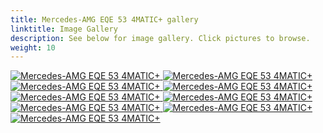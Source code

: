 ```yaml
---
title: Mercedes-AMG EQE 53 4MATIC+ gallery
linktitle: Image Gallery
description: See below for image gallery. Click pictures to browse.
weight: 10
---
```

<!-- markdownlint-disable MD033 -->
<div class="pswp-gallery pswp-gallery--single-column" id="my-gallery">
<a href="https://media.evkx.net/multimedia/models/mercedes/eqe/eqe_53_4maticplus/charging_1.jpg"
data-pswp-src="https://media.evkx.net/multimedia/models/mercedes/eqe/eqe_53_4maticplus/charging_1.jpg"
data-pswp-width="3000"
data-pswp-height="2002" 
target="_blank">
<img src="https://media.evkx.net/multimedia/models/mercedes/eqe/eqe_53_4maticplus/charging_1_st.jpg" alt="Mercedes-AMG EQE 53 4MATIC+" />
</a>
<a href="https://media.evkx.net/multimedia/models/mercedes/eqe/eqe_53_4maticplus/frontseats_1.jpg"
data-pswp-src="https://media.evkx.net/multimedia/models/mercedes/eqe/eqe_53_4maticplus/frontseats_1.jpg"
data-pswp-width="3000"
data-pswp-height="2000" 
target="_blank">
<img src="https://media.evkx.net/multimedia/models/mercedes/eqe/eqe_53_4maticplus/frontseats_1_st.jpg" alt="Mercedes-AMG EQE 53 4MATIC+" />
</a>
<a href="https://media.evkx.net/multimedia/models/mercedes/eqe/eqe_53_4maticplus/headlights_1.jpg"
data-pswp-src="https://media.evkx.net/multimedia/models/mercedes/eqe/eqe_53_4maticplus/headlights_1.jpg"
data-pswp-width="3000"
data-pswp-height="1738" 
target="_blank">
<img src="https://media.evkx.net/multimedia/models/mercedes/eqe/eqe_53_4maticplus/headlights_1_st.jpg" alt="Mercedes-AMG EQE 53 4MATIC+" />
</a>
<a href="https://media.evkx.net/multimedia/models/mercedes/eqe/eqe_53_4maticplus/main_1.jpg"
data-pswp-src="https://media.evkx.net/multimedia/models/mercedes/eqe/eqe_53_4maticplus/main_1.jpg"
data-pswp-width="3000"
data-pswp-height="2077" 
target="_blank">
<img src="https://media.evkx.net/multimedia/models/mercedes/eqe/eqe_53_4maticplus/main_1_st.jpg" alt="Mercedes-AMG EQE 53 4MATIC+" />
</a>
<a href="https://media.evkx.net/multimedia/models/mercedes/eqe/eqe_53_4maticplus/screens_1.jpg"
data-pswp-src="https://media.evkx.net/multimedia/models/mercedes/eqe/eqe_53_4maticplus/screens_1.jpg"
data-pswp-width="3000"
data-pswp-height="2000" 
target="_blank">
<img src="https://media.evkx.net/multimedia/models/mercedes/eqe/eqe_53_4maticplus/screens_1_st.jpg" alt="Mercedes-AMG EQE 53 4MATIC+" />
</a>
<a href="https://media.evkx.net/multimedia/models/mercedes/eqe/eqe_53_4maticplus/secondrowseats_1.jpg"
data-pswp-src="https://media.evkx.net/multimedia/models/mercedes/eqe/eqe_53_4maticplus/secondrowseats_1.jpg"
data-pswp-width="3000"
data-pswp-height="2000" 
target="_blank">
<img src="https://media.evkx.net/multimedia/models/mercedes/eqe/eqe_53_4maticplus/secondrowseats_1_st.jpg" alt="Mercedes-AMG EQE 53 4MATIC+" />
</a>
<a href="https://media.evkx.net/multimedia/models/mercedes/eqe/eqe_53_4maticplus/taillights_1.jpg"
data-pswp-src="https://media.evkx.net/multimedia/models/mercedes/eqe/eqe_53_4maticplus/taillights_1.jpg"
data-pswp-width="3000"
data-pswp-height="2000" 
target="_blank">
<img src="https://media.evkx.net/multimedia/models/mercedes/eqe/eqe_53_4maticplus/taillights_1_st.jpg" alt="Mercedes-AMG EQE 53 4MATIC+" />
</a>
<a href="https://media.evkx.net/multimedia/models/mercedes/eqe/eqe_53_4maticplus/trunk_1.jpg"
data-pswp-src="https://media.evkx.net/multimedia/models/mercedes/eqe/eqe_53_4maticplus/trunk_1.jpg"
data-pswp-width="3000"
data-pswp-height="1999" 
target="_blank">
<img src="https://media.evkx.net/multimedia/models/mercedes/eqe/eqe_53_4maticplus/trunk_1_st.jpg" alt="Mercedes-AMG EQE 53 4MATIC+" />
</a>
<a href="https://media.evkx.net/multimedia/models/mercedes/eqe/eqe_53_4maticplus/wheels_1.jpg"
data-pswp-src="https://media.evkx.net/multimedia/models/mercedes/eqe/eqe_53_4maticplus/wheels_1.jpg"
data-pswp-width="3000"
data-pswp-height="2000" 
target="_blank">
<img src="https://media.evkx.net/multimedia/models/mercedes/eqe/eqe_53_4maticplus/wheels_1_st.jpg" alt="Mercedes-AMG EQE 53 4MATIC+" />
</a>
</div>
<script type="module">
  import PhotoSwipeLightbox from '/js/photoswipe-lightbox.esm.js';
    const lightbox = new PhotoSwipeLightbox({
       gallery: '#my-gallery',
        children: 'a',
        pswpModule: () => import('/js/photoswipe.esm.js')
    });
lightbox.init();
</script>
